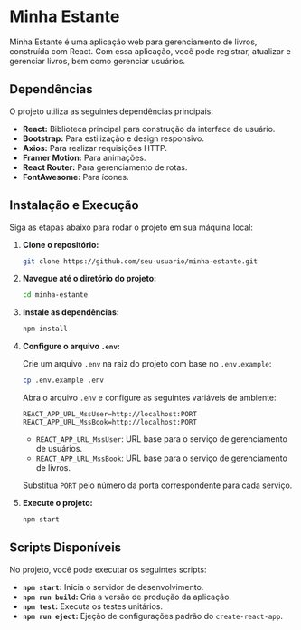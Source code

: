# Minha Estante

Minha Estante é uma aplicação web para gerenciamento de livros, construída com React. Com essa aplicação, você pode registrar, atualizar e gerenciar livros, bem como gerenciar usuários.

## Dependências

O projeto utiliza as seguintes dependências principais:

- **React:** Biblioteca principal para construção da interface de usuário.
- **Bootstrap:** Para estilização e design responsivo.
- **Axios:** Para realizar requisições HTTP.
- **Framer Motion:** Para animações.
- **React Router:** Para gerenciamento de rotas.
- **FontAwesome:** Para ícones.

## Instalação e Execução

Siga as etapas abaixo para rodar o projeto em sua máquina local:

1. **Clone o repositório:**
   ```bash
   git clone https://github.com/seu-usuario/minha-estante.git
   ```
2. **Navegue até o diretório do projeto:**

   ```bash
   cd minha-estante
   ```

3. **Instale as dependências:**

   ```bash
   npm install
   ```

4. **Configure o arquivo `.env`:**

   Crie um arquivo `.env` na raiz do projeto com base no `.env.example`:

   ```bash
   cp .env.example .env
   ```

   Abra o arquivo `.env` e configure as seguintes variáveis de ambiente:

   ```env
   REACT_APP_URL_MssUser=http://localhost:PORT
   REACT_APP_URL_MssBook=http://localhost:PORT
   ```

   - `REACT_APP_URL_MssUser`: URL base para o serviço de gerenciamento de usuários.
   - `REACT_APP_URL_MssBook`: URL base para o serviço de gerenciamento de livros.

   Substitua `PORT` pelo número da porta correspondente para cada serviço.

5. **Execute o projeto:**

   ```bash
   npm start
   ```

## Scripts Disponíveis

No projeto, você pode executar os seguintes scripts:

- **`npm start`:** Inicia o servidor de desenvolvimento.
- **`npm run build`:** Cria a versão de produção da aplicação.
- **`npm test`:** Executa os testes unitários.
- **`npm run eject`:** Ejeção de configurações padrão do `create-react-app`.

